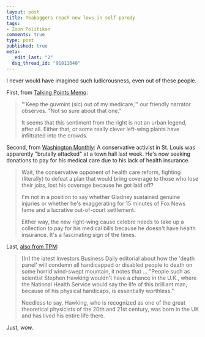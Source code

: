 ```yaml
--- 
layout: post
title: Teabaggers reach new lows in self-parody
tags: 
- Zoon Politikon
comments: true
type: post
published: true
meta: 
  _edit_last: "2"
  dsq_thread_id: "91811640"
---
```

I never would have imagined such ludicrousness, even out of these people.

First, from <a href="http://tpmdc.talkingpointsmemo.com/2009/08/tea-party-sign-keep-the-guvmint-out-of-my-medicare.php">Talking Points Memo</a>:

<blockquote>"'Keep the guvmint (sic) out of my medicare,'" our friendly narrator observes. "Not so sure about that one."

It seems that this sentiment from the right is not an urban legend, after all. Either that, or some really clever left-wing plants have infiltrated into the crowds.</blockquote>

Second, from <a href="http://www.washingtonmonthly.com/archives/individual/2009_08/019423.php">Washington Monthly</a>: A conservative activist in St. Louis was apparently "brutally attacked" at a town hall last week. He's now seeking donations to pay for his medical care due to his lack of health insurance.

<blockquote>Wait, the conservative opponent of health care reform, fighting (literally) to defeat a plan that would bring coverage to those who lose their jobs, lost his coverage because he got laid off?

I'm not in a position to say whether Gladney sustained genuine injuries or whether he's exaggerating for 15 minutes of Fox News fame and a lucrative out-of-court settlement.

Either way, the new right-wing cause celebre needs to take up a collection to pay for his medical bills because he doesn't have health insurance. It's a fascinating sign of the times.</blockquote>

Last, <a href="http://www.talkingpointsmemo.com/archives/2009/08/dont_need_to_be_a_rocket_scientist.php">also from TPM</a>: 

<blockquote>[In] the latest Investors Business Daily editorial about how the 'death panel' will condemn all handicapped or disabled people to death on some horrid wind-swept mountain, it notes that ... "People such as scientist Stephen Hawking wouldn't have a chance in the U.K., where the National Health Service would say the life of this brilliant man, because of his physical handicaps, is essentially worthless."

Needless to say, Hawking, who is recognized as one of the great theoretical physicists of the 20th and 21st century, was born in the UK and has lived his entire life there.</blockquote>

Just, <em>wow</em>.
